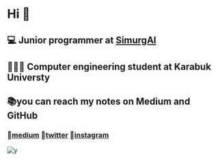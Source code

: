 # Hi  🤗

## 💻 Junior programmer at [SimurgAI](https://www.simurgai.com) 
## 👩🏻‍💻 Computer engineering student at Karabuk Universty
## 📚you can reach my notes on Medium and GitHub
### 🔗[medium](https://medium.com/@necmiyesoylu) 🔗[twitter](https://twitter.com/necmiye_soylu) 🔗[instagram](https://www.instagram.com)
![y ](https://media-exp2.licdn.com/dms/image/C4D0BAQGAxZB9nanFMg/company-logo_200_200/0/1604772619897?e=2147483647&v=beta&t=SBvpybEkQXhX3NmBmIB_weyyorYhk-XK_qnUYKa0LEg)
